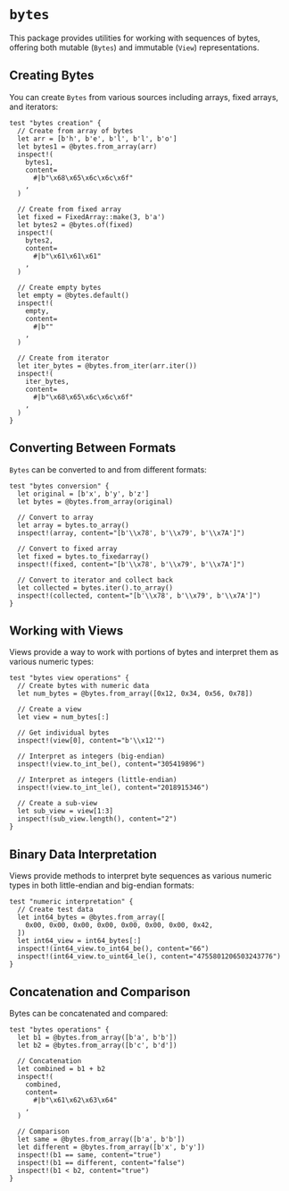 # `bytes`

This package provides utilities for working with sequences of bytes, offering both mutable (`Bytes`) and immutable (`View`) representations.

## Creating Bytes

You can create `Bytes` from various sources including arrays, fixed arrays, and iterators:

```moonbit
test "bytes creation" {
  // Create from array of bytes
  let arr = [b'h', b'e', b'l', b'l', b'o']
  let bytes1 = @bytes.from_array(arr)
  inspect!(
    bytes1,
    content=
      #|b"\x68\x65\x6c\x6c\x6f"
    ,
  )

  // Create from fixed array
  let fixed = FixedArray::make(3, b'a')
  let bytes2 = @bytes.of(fixed)
  inspect!(
    bytes2,
    content=
      #|b"\x61\x61\x61"
    ,
  )

  // Create empty bytes
  let empty = @bytes.default()
  inspect!(
    empty,
    content=
      #|b""
    ,
  )

  // Create from iterator
  let iter_bytes = @bytes.from_iter(arr.iter())
  inspect!(
    iter_bytes,
    content=
      #|b"\x68\x65\x6c\x6c\x6f"
    ,
  )
}
```

## Converting Between Formats

`Bytes` can be converted to and from different formats:

```moonbit
test "bytes conversion" {
  let original = [b'x', b'y', b'z']
  let bytes = @bytes.from_array(original)

  // Convert to array
  let array = bytes.to_array()
  inspect!(array, content="[b'\\x78', b'\\x79', b'\\x7A']")

  // Convert to fixed array
  let fixed = bytes.to_fixedarray()
  inspect!(fixed, content="[b'\\x78', b'\\x79', b'\\x7A']")

  // Convert to iterator and collect back
  let collected = bytes.iter().to_array()
  inspect!(collected, content="[b'\\x78', b'\\x79', b'\\x7A']")
}
```

## Working with Views

Views provide a way to work with portions of bytes and interpret them as various numeric types:

```moonbit
test "bytes view operations" {
  // Create bytes with numeric data
  let num_bytes = @bytes.from_array([0x12, 0x34, 0x56, 0x78])

  // Create a view
  let view = num_bytes[:]

  // Get individual bytes
  inspect!(view[0], content="b'\\x12'")

  // Interpret as integers (big-endian)
  inspect!(view.to_int_be(), content="305419896")

  // Interpret as integers (little-endian)
  inspect!(view.to_int_le(), content="2018915346")

  // Create a sub-view
  let sub_view = view[1:3]
  inspect!(sub_view.length(), content="2")
}
```

## Binary Data Interpretation

Views provide methods to interpret byte sequences as various numeric types in both little-endian and big-endian formats:

```moonbit
test "numeric interpretation" {
  // Create test data
  let int64_bytes = @bytes.from_array([
    0x00, 0x00, 0x00, 0x00, 0x00, 0x00, 0x00, 0x42,
  ])
  let int64_view = int64_bytes[:]
  inspect!(int64_view.to_int64_be(), content="66")
  inspect!(int64_view.to_uint64_le(), content="4755801206503243776")
}
```

## Concatenation and Comparison

Bytes can be concatenated and compared:

```moonbit
test "bytes operations" {
  let b1 = @bytes.from_array([b'a', b'b'])
  let b2 = @bytes.from_array([b'c', b'd'])

  // Concatenation
  let combined = b1 + b2
  inspect!(
    combined,
    content=
      #|b"\x61\x62\x63\x64"
    ,
  )

  // Comparison
  let same = @bytes.from_array([b'a', b'b'])
  let different = @bytes.from_array([b'x', b'y'])
  inspect!(b1 == same, content="true")
  inspect!(b1 == different, content="false")
  inspect!(b1 < b2, content="true")
}
```
